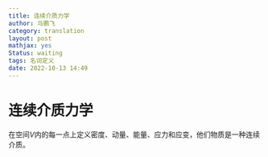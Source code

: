 ```yaml
---
title: 连续介质力学
author: 马鹏飞
category: translation
layout: post
mathjax: yes
Status: waiting
tags: 名词定义
date: 2022-10-13 14:49
---
```

# 连续介质力学


在空间$V$内的每一点上定义密度、动量、能量、应力和应变，他们物质是一种连续介质。